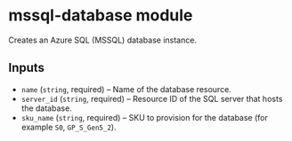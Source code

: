 # mssql-database module

Creates an Azure SQL (MSSQL) database instance.

## Inputs

- `name` (`string`, required) – Name of the database resource.
- `server_id` (`string`, required) – Resource ID of the SQL server that hosts the database.
- `sku_name` (`string`, required) – SKU to provision for the database (for example `S0`, `GP_S_Gen5_2`).

